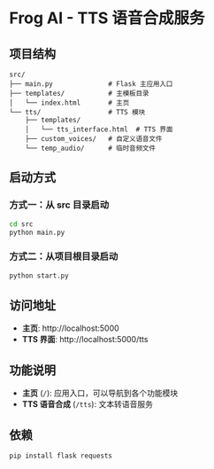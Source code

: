 # Frog AI - TTS 语音合成服务

## 项目结构

```
src/
├── main.py              # Flask 主应用入口
├── templates/           # 主模板目录
│   └── index.html       # 主页
└── tts/                 # TTS 模块
    ├── templates/
    │   └── tts_interface.html  # TTS 界面
    ├── custom_voices/   # 自定义语音文件
    └── temp_audio/      # 临时音频文件
```

## 启动方式

### 方式一：从 src 目录启动
```bash
cd src
python main.py
```

### 方式二：从项目根目录启动
```bash
python start.py
```

## 访问地址

- **主页**: http://localhost:5000
- **TTS 界面**: http://localhost:5000/tts

## 功能说明

- **主页** (`/`): 应用入口，可以导航到各个功能模块
- **TTS 语音合成** (`/tts`): 文本转语音服务

## 依赖

```bash
pip install flask requests
```


